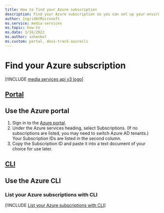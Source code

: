 ```yaml
---
title: How to find your Azure subscription
description: Find your Azure subscription so you can set up your environment.
author: IngridAtMicrosoft
ms.service: media-services
ms.topic: how-to
ms.date: 3/16/2022
ms.author: inhenkel
ms.custom: portal, devx-track-azurecli
---
```

# Find your Azure subscription

[!INCLUDE [media services api v3 logo](./includes/v3-hr.md)]

## [Portal](#tab/portal/)

## Use the Azure portal

1. Sign in to the [Azure portal](https://portal.azure.com).
1. Under the Azure services heading, select Subscriptions. (If no subscriptions are listed, you may need to switch Azure AD tenants.) Your Subscription IDs are listed in the second column.
1. Copy the Subscription ID and paste it into a text document of your choice for use later.

## [CLI](#tab/cli/)

## Use the Azure CLI

<!-- NOTE: The following are in the includes file and are reused in other How To articles. All task based content should be in the includes folder with the "task-" prepended to the file name. -->

### List your Azure subscriptions with CLI

[!INCLUDE [List your Azure subscriptions with CLI](./includes/task-list-set-subscription-cli.md)]
